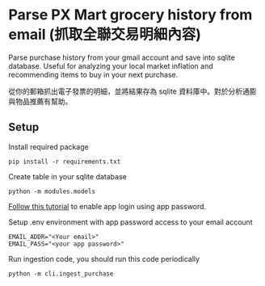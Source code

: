 # Parse PX Mart grocery history from email (抓取全聯交易明細內容)

Parse purchase history from your gmail account and save into sqlite database. Useful for analyzing your local market inflation and recommending items to buy in your next purchase.

從你的郵箱抓出電子發票的明細，並將結果存為 sqlite 資料庫中。對於分析通膨與物品推薦有幫助。

## Setup

Install required package

```
pip install -r requirements.txt
```

Create table in your sqlite database

```
python -m modules.models 
```

[Follow this tutorial](https://towardsdatascience.com/automate-sending-emails-with-gmail-in-python-449cc0c3c317) to enable app login using app password.

Setup .env environment with app password access to your email account

```
EMAIL_ADDR="<Your email>"
EMAIL_PASS="<your app password>"
```

Run ingestion code, you should run this code periodically

```
python -m cli.ingest_purchase
```
